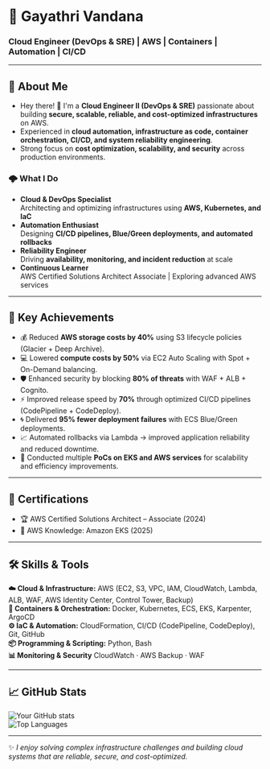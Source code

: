 # 🚀 Gayathri Vandana
### Cloud Engineer (DevOps & SRE) | AWS | Containers | Automation | CI/CD  

---

## 💫 About Me  

- Hey there! 👋 I'm a **Cloud Engineer II (DevOps & SRE)** passionate about building **secure, scalable, reliable, and cost-optimized infrastructures** on AWS.  
- Experienced in **cloud automation, infrastructure as code, container orchestration, CI/CD, and system reliability engineering**.  
- Strong focus on **cost optimization, scalability, and security** across production environments.  

### 🌩️ What I Do  
- **Cloud & DevOps Specialist**  
  Architecting and optimizing infrastructures using **AWS, Kubernetes, and IaC**  
- **Automation Enthusiast**  
  Designing **CI/CD pipelines, Blue/Green deployments, and automated rollbacks**  
- **Reliability Engineer**  
  Driving **availability, monitoring, and incident reduction** at scale  
- **Continuous Learner**  
  AWS Certified Solutions Architect Associate | Exploring advanced AWS services  

---

## 🔹 Key Achievements
- 💰 Reduced **AWS storage costs by 40%** using S3 lifecycle policies (Glacier + Deep Archive).  
- 💻 Lowered **compute costs by 50%** via EC2 Auto Scaling with Spot + On-Demand balancing.  
- 🛡️ Enhanced security by blocking **80% of threats** with WAF + ALB + Cognito.  
- ⚡ Improved release speed by **70%** through optimized CI/CD pipelines (CodePipeline + CodeDeploy).  
- 🌀 Delivered **95% fewer deployment failures** with ECS Blue/Green deployments.  
- 📈 Automated rollbacks via Lambda → improved application reliability and reduced downtime.  
- 🚀 Conducted multiple **PoCs on EKS and AWS services** for scalability and efficiency improvements.  

---

## 📜 Certifications
- 🏆 AWS Certified Solutions Architect – Associate (2024)  
- 📌 AWS Knowledge: Amazon EKS (2025)  

---

## 🛠️ Skills & Tools
**☁️ Cloud & Infrastructure:** AWS (EC2, S3, VPC, IAM, CloudWatch, Lambda, ALB, WAF, AWS Identity Center, Control Tower, Backup)  
**🐳 Containers & Orchestration:** Docker, Kubernetes, ECS, EKS, Karpenter, ArgoCD  
**⚙️ IaC & Automation:** CloudFormation, CI/CD (CodePipeline, CodeDeploy), Git, GitHub  
**📦 Programming & Scripting:** Python, Bash  
**📊 Monitoring & Security**  CloudWatch · AWS Backup · WAF  

---

## 📈 GitHub Stats  

![Your GitHub stats](https://github-readme-stats.vercel.app/api?username=GAYU-GITT&show_icons=true&theme=tokyonight)  
![Top Languages](https://github-readme-stats.vercel.app/api/top-langs/?username=GAYU-GITT&layout=compact&theme=tokyonight) 

---
✨ *I enjoy solving complex infrastructure challenges and building cloud systems that are reliable, secure, and cost-optimized.* 